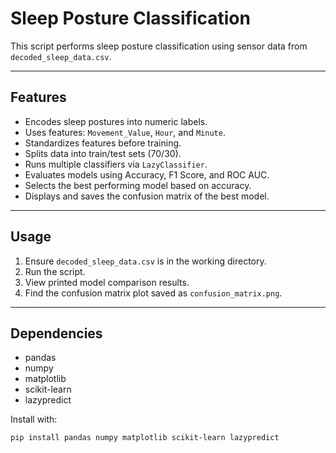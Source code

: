 # Sleep Posture Classification

This script performs sleep posture classification using sensor data from `decoded_sleep_data.csv`.

---

## Features

- Encodes sleep postures into numeric labels.
- Uses features: `Movement_Value`, `Hour`, and `Minute`.
- Standardizes features before training.
- Splits data into train/test sets (70/30).
- Runs multiple classifiers via `LazyClassifier`.
- Evaluates models using Accuracy, F1 Score, and ROC AUC.
- Selects the best performing model based on accuracy.
- Displays and saves the confusion matrix of the best model.

---

## Usage

1. Ensure `decoded_sleep_data.csv` is in the working directory.
2. Run the script.
3. View printed model comparison results.
4. Find the confusion matrix plot saved as `confusion_matrix.png`.

---

## Dependencies

- pandas
- numpy
- matplotlib
- scikit-learn
- lazypredict

Install with:

```bash
pip install pandas numpy matplotlib scikit-learn lazypredict

